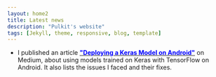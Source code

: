 ```yaml
---
layout: home2
title: Latest news
description: "Pulkit's website"
tags: [Jekyll, theme, responsive, blog, template]
---
```


<section>

<ul>

<li>
	I published an article <a href="https://medium.com/@thepulkitagarwal/deploying-a-keras-model-on-android-3a8bb83d75ca"><font color="blue"><strong>"Deploying a Keras Model on Android"</strong></font></a> on Medium, about using models trained on Keras with TensorFlow on Android. It also lists the issues I faced and their fixes.
</li><br>

</ul>

</section>
